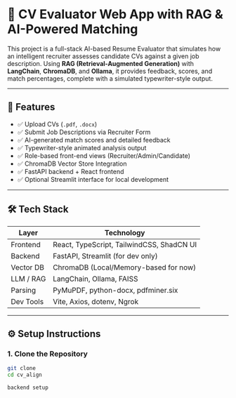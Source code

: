 # 🧠 CV Evaluator Web App with RAG & AI-Powered Matching

This project is a full-stack AI-based Resume Evaluator that simulates how an intelligent recruiter assesses candidate CVs against a given job description. Using **RAG (Retrieval-Augmented Generation)** with **LangChain**, **ChromaDB**, and **Ollama**, it provides feedback, scores, and match percentages, complete with a simulated typewriter-style output.

---

## 🚀 Features

- ✅ Upload CVs (`.pdf`, `.docx`)
- ✅ Submit Job Descriptions via Recruiter Form
- ✅ AI-generated match scores and detailed feedback
- ✅ Typewriter-style animated analysis output
- ✅ Role-based front-end views (Recruiter/Admin/Candidate)
- ✅ ChromaDB Vector Store Integration
- ✅ FastAPI backend + React frontend
- ✅ Optional Streamlit interface for local development

---

## 🛠️ Tech Stack

| Layer       | Technology                                      |
|-------------|-------------------------------------------------|
| Frontend    | React, TypeScript, TailwindCSS, ShadCN UI       |
| Backend     | FastAPI, Streamlit (for dev only)               |
| Vector DB   | ChromaDB (Local/Memory-based for now)           |
| LLM / RAG   | LangChain, Ollama, FAISS                        |
| Parsing     | PyMuPDF, python-docx, pdfminer.six              |
| Dev Tools   | Vite, Axios, dotenv, Ngrok                      |

---

## ⚙️ Setup Instructions

### 1. Clone the Repository

```bash
git clone 
cd cv_align

backend setup

